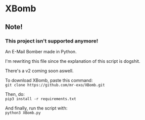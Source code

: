# XBomb

## Note!
### This project isn't supported anymore!

An E-Mail Bomber made in Python.

I'm rewriting this file since the explanation of this script is dogshit.

There's a v2 coming soon aswell.

To download XBomb, paste this command:\
`git clone https://github.com/mr-exo/XBomb.git`

Then, do:\
`pip3 install -r requirements.txt`

And finally, run the script with:\
`python3 XBomb.py`
